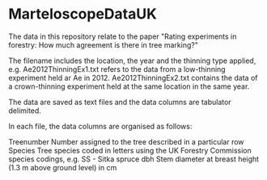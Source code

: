 # MarteloscopeDataUK
The data in this repository relate to the paper "Rating experiments in forestry: How much agreement is there in tree marking?"

The filename includes the location, the year and the thinning type applied, e.g. Ae2012ThinningEx1.txt refers to the data from a low-thinning experiment held ar Ae in 2012. Ae2012ThinningEx2.txt contains the data of a crown-thinning experiment held at the same location in the same year.

The data are saved as text files and the data columns are tabulator delimited.

In each file, the data columns are organised as follows:

Treenumber    Number assigned to the tree described in a particular row
Species       Tree species coded in letters using the UK Forestry Commission species codings, e.g. SS - Sitka spruce
dbh           Stem diameter at breast height (1.3 m above ground level) in cm
